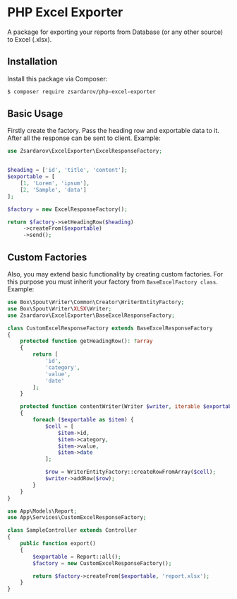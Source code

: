 # PHP Excel Exporter

A package for exporting your reports from Database (or any other source) to Excel (.xlsx). 

## Installation

Install this package via Composer:
```bash
$ composer require zsardarov/php-excel-exporter
```

## Basic Usage

Firstly create the factory. Pass the heading row and exportable data to it. 
After all the response can be sent to client. Example:

```php
use Zsardarov\ExcelExporter\ExcelResponseFactory;


$heading = ['id', 'title', 'content'];
$exportable = [
    [1, 'Lorem', 'ipsum'],
    [2, 'Sample', 'data']
];

$factory = new ExcelResponseFactory();

return $factory->setHeadingRow($heading)
     ->createFrom($exportable)
     ->send();
```

## Custom Factories

Also, you may extend basic functionality by creating custom factories. For this purpose you must inherit your factory from `BaseExcelFactory class`. Example:

```php
use Box\Spout\Writer\Common\Creator\WriterEntityFactory;
use Box\Spout\Writer\XLSX\Writer;
use Zsardarov\ExcelExporter\BaseExcelResponseFactory;

class CustomExcelResponseFactory extends BaseExcelResponseFactory
{
    protected function getHeadingRow(): ?array
    {
        return [
            'id',
            'category',
            'value',
            'date'
        ];
    }

    protected function contentWriter(Writer $writer, iterable $exportable): void
    {
        foreach ($exportable as $item) {
            $cell = [
                $item->id,
                $item->category,
                $item->value,
                $item->date
            ];

            $row = WriterEntityFactory::createRowFromArray($cell);
            $writer->addRow($row);
        }
    }
}
```

```php
use App\Models\Report;
use App\Services\CustomExcelResponseFactory;

class SampleController extends Controller
{
    public function export()
    {
        $exportable = Report::all();
        $factory = new CustomExcelResponseFactory();

        return $factory->createFrom($exportable, 'report.xlsx');
    }
}
```

